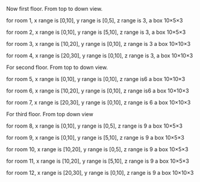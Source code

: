 Now first floor. From top to down view. 

for room 1,  x range  is [0,10], y range is [0,5], z range is 3, a box 10$\times$5$\times$3 

for room 2, x range is [0,10], y range is [5,10], z range is 3, a box 10$\times$5$\times$3 

for room 3, x range is [10,20], y range is [0,10], z range is 3 a box 10$\times$10$\times$3 

for room 4, x range is [20,30], y range is [0,10], z range is 3,  a box 10$\times$10$\times$3 



For second floor. From top to down view.



for room 5, x range is [0,10], y range is [0,10], z range is6  a box 10$\times$10$\times$3 

for room 6, x range is [10,20], y range is [0,10], z range is6  a box 10$\times$10$\times$3 

for room 7, x range is [20,30], y range is [0,10], z range is 6  a box 10$\times$10$\times$3 



For third floor. From top down view

for room 8, x range  is [0,10], y range is [0,5], z range is 9  a box 10$\times$5$\times$3 

for room 9, x range is [0,10], y range is [5,10], z range is 9  a box 10$\times$5$\times$3 

for room 10, x range is [10,20], y range is [0,5], z range is 9  a box 10$\times$5$\times$3 

for room 11, x range is [10,20], y range is [5,10], z range is 9  a box 10$\times$5$\times$3 

for room 12, x range is [20,30], y range is [0,10], z range is 9  a box 10$\times$10$\times$3 